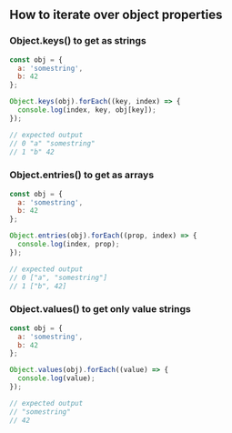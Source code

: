 ## How to iterate over object properties
### Object.keys() to get as strings
```js
const obj = {
  a: 'somestring',
  b: 42
};

Object.keys(obj).forEach((key, index) => {
  console.log(index, key, obj[key]);
});

// expected output
// 0 "a" "somestring"
// 1 "b" 42
```
### Object.entries() to get as arrays
```js
const obj = {
  a: 'somestring',
  b: 42
};

Object.entries(obj).forEach((prop, index) => {
  console.log(index, prop);
});

// expected output
// 0 ["a", "somestring"]
// 1 ["b", 42]
```
### Object.values() to get only value strings
```js
const obj = {
  a: 'somestring',
  b: 42
};

Object.values(obj).forEach((value) => {
  console.log(value);
});

// expected output
// "somestring"
// 42
```
